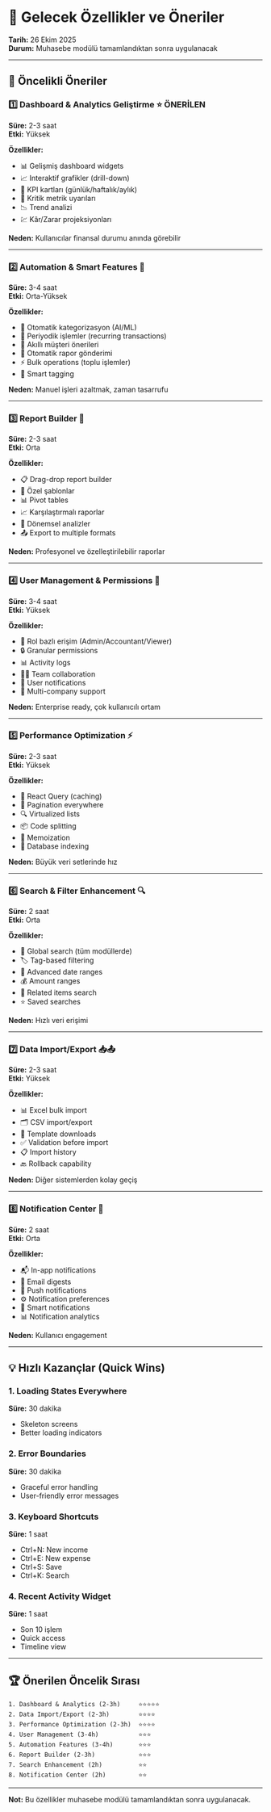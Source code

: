 # 🚀 Gelecek Özellikler ve Öneriler

**Tarih:** 26 Ekim 2025  
**Durum:** Muhasebe modülü tamamlandıktan sonra uygulanacak

---

## 🎯 Öncelikli Öneriler

### 1️⃣ Dashboard & Analytics Geliştirme ⭐ ÖNERİLEN
**Süre:** 2-3 saat  
**Etki:** Yüksek

**Özellikler:**
- 📊 Gelişmiş dashboard widgets
- 📈 Interaktif grafikler (drill-down)
- 🎨 KPI kartları (günlük/haftalık/aylık)
- 🔔 Kritik metrik uyarıları
- 📉 Trend analizi
- 💹 Kâr/Zarar projeksiyonları

**Neden:** Kullanıcılar finansal durumu anında görebilir

---

### 2️⃣ Automation & Smart Features 🤖
**Süre:** 3-4 saat  
**Etki:** Orta-Yüksek

**Özellikler:**
- 🔄 Otomatik kategorizasyon (AI/ML)
- 📅 Periyodik işlemler (recurring transactions)
- 🤝 Akıllı müşteri önerileri
- 📧 Otomatik rapor gönderimi
- ⚡ Bulk operations (toplu işlemler)
- 🎯 Smart tagging

**Neden:** Manuel işleri azaltmak, zaman tasarrufu

---

### 3️⃣ Report Builder 📄
**Süre:** 2-3 saat  
**Etki:** Orta

**Özellikler:**
- 📋 Drag-drop report builder
- 🎨 Özel şablonlar
- 📊 Pivot tables
- 📈 Karşılaştırmalı raporlar
- 📅 Dönemsel analizler
- 📤 Export to multiple formats

**Neden:** Profesyonel ve özelleştirilebilir raporlar

---

### 4️⃣ User Management & Permissions 👥
**Süre:** 3-4 saat  
**Etki:** Yüksek

**Özellikler:**
- 👤 Rol bazlı erişim (Admin/Accountant/Viewer)
- 🔒 Granular permissions
- 📊 Activity logs
- 👨‍💼 Team collaboration
- 🔔 User notifications
- 📱 Multi-company support

**Neden:** Enterprise ready, çok kullanıcılı ortam

---

### 5️⃣ Performance Optimization ⚡
**Süre:** 2-3 saat  
**Etki:** Yüksek

**Özellikler:**
- 🚀 React Query (caching)
- 💾 Pagination everywhere
- 🔍 Virtualized lists
- 📦 Code splitting
- 🎯 Memoization
- 🔧 Database indexing

**Neden:** Büyük veri setlerinde hız

---

### 6️⃣ Search & Filter Enhancement 🔍
**Süre:** 2 saat  
**Etki:** Orta

**Özellikler:**
- 🔎 Global search (tüm modüllerde)
- 🏷️ Tag-based filtering
- 📅 Advanced date ranges
- 💰 Amount ranges
- 🔗 Related items search
- ⭐ Saved searches

**Neden:** Hızlı veri erişimi

---

### 7️⃣ Data Import/Export 📥📤
**Süre:** 2-3 saat  
**Etki:** Yüksek

**Özellikler:**
- 📊 Excel bulk import
- 🗂️ CSV import/export
- 🔄 Template downloads
- ✅ Validation before import
- 📋 Import history
- 🔙 Rollback capability

**Neden:** Diğer sistemlerden kolay geçiş

---

### 8️⃣ Notification Center 🔔
**Süre:** 2 saat  
**Etki:** Orta

**Özellikler:**
- 📬 In-app notifications
- 📧 Email digests
- 📱 Push notifications
- ⚙️ Notification preferences
- 🎯 Smart notifications
- 📊 Notification analytics

**Neden:** Kullanıcı engagement

---

## 💡 Hızlı Kazançlar (Quick Wins)

### 1. Loading States Everywhere
**Süre:** 30 dakika
- Skeleton screens
- Better loading indicators

### 2. Error Boundaries
**Süre:** 30 dakika
- Graceful error handling
- User-friendly error messages

### 3. Keyboard Shortcuts
**Süre:** 1 saat
- Ctrl+N: New income
- Ctrl+E: New expense
- Ctrl+S: Save
- Ctrl+K: Search

### 4. Recent Activity Widget
**Süre:** 1 saat
- Son 10 işlem
- Quick access
- Timeline view

---

## 🏆 Önerilen Öncelik Sırası

```
1. Dashboard & Analytics (2-3h)     ⭐⭐⭐⭐⭐
2. Data Import/Export (2-3h)        ⭐⭐⭐⭐
3. Performance Optimization (2-3h)  ⭐⭐⭐⭐
4. User Management (3-4h)           ⭐⭐⭐
5. Automation Features (3-4h)       ⭐⭐⭐
6. Report Builder (2-3h)            ⭐⭐⭐
7. Search Enhancement (2h)          ⭐⭐
8. Notification Center (2h)         ⭐⭐
```

---

**Not:** Bu özellikler muhasebe modülü tamamlandıktan sonra uygulanacak.
